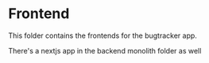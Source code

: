 # Frontend

This folder contains the frontends for the bugtracker app.

There's a nextjs app in the backend monolith folder as well
